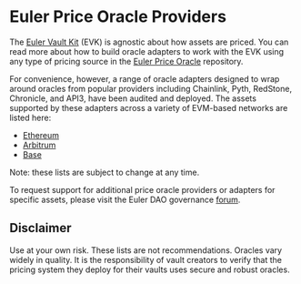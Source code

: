 # Euler Price Oracle Providers

The [Euler Vault Kit](https://github.com/euler-xyz/euler-vault-kit) (EVK) is agnostic about how assets are priced. You can read more about how to build oracle adapters to work with the EVK using any type of pricing source in the [Euler Price Oracle](https://github.com/euler-xyz/euler-price-oracle) repository. 

For convenience, however, a range of oracle adapters designed to wrap around oracles from popular providers including Chainlink, Pyth, RedStone, Chronicle, and API3, have been audited and deployed. The assets supported by these adapters across a variety of EVM-based networks are listed here:

- [Ethereum](ethereum.csv)
- [Arbitrum](arbitrum.csv)
- [Base](base.csv)

Note: these lists are subject to change at any time. 

To request support for additional price oracle providers or adapters for specific assets, please visit the Euler DAO governance [forum](forum.euler.finance).

## Disclaimer

Use at your own risk. These lists are not recommendations. Oracles vary widely in quality. It is the responsibility of vault creators to verify that the pricing system they deploy for their vaults uses secure and robust oracles. 
